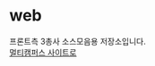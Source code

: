 # web
프론트측 3총사 소스모음용 저장소입니다. <br>
<a href="https://event.multicampus.com/multicampusmain">멀티캠퍼스 사이트로</a>
<img src="https://event.multicampus.com/multicampusmain/images/promotion/PR010134/pc/visual-02.png" alt="">
